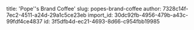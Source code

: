 title: 'Pope''s Brand Coffee'
slug: popes-brand-coffee
author: 7328c14f-7ec2-4511-a24d-29a1c5ce23eb
import_id: 30dc92fb-4956-479b-a43c-99fdf4ce4837
id: 3f5dfb4d-ec21-4693-8d66-c954fbb19985
